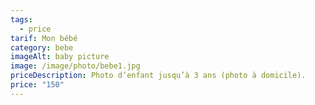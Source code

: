 ```yaml
---
tags:
  - price
tarif: Mon bébé
category: bebe
imageAlt: baby picture
image: /image/photo/bebe1.jpg
priceDescription: Photo d’enfant jusqu’à 3 ans (photo à domicile).
price: "150"
---
```

